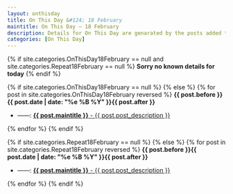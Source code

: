 ```yaml
---
layout: onthisday
title: On This Day &#124; 18 February
maintitle: On This Day — 18 February
description: Details for On This Day are genarated by the posts added to the website so the content is subject to changes/updates over time.
categories: [On This Day]
---
```


{% if site.categories.OnThisDay18February == null and site.categories.Repeat18February == null %}
<strong>Sorry no known details for today</strong>
{% endif %}

{% if site.categories.OnThisDay18February == null %}
{% else %}
{% for post in site.categories.OnThisDay18February reversed %}
<strong>{{ post.before }}{{ post.date | date: "%e %B %Y" }}{{ post.after }}</strong>
<ul>
<li> ——: <a class="{{ post.class }}" href="{{ post.url }}"><strong>{{ post.maintitle }}</strong> - {{ post.post_description }}</a></li>
</ul>
{% endfor %}
{% endif %}

{% if site.categories.Repeat18February == null %}
{% else %}
{% for post in site.categories.Repeat18February reversed %}
<strong>{{ post.before }}{{ post.date | date: "%e %B %Y" }}{{ post.after }}</strong>
<ul>
<li> ——: <a class="{{ post.class }}" href="{{ post.url }}"><strong>{{ post.maintitle }}</strong> - {{ post.post_description }}</a></li>
</ul>
{% endfor %}
{% endif %}
